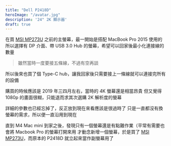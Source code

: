```yaml
---
title: "Dell P2418D"
heroImage: "/avatar.jpg"
description: '24" 2K 顯示器'
draft: true
---
```


在買 [MSI MP273U](/uses/MSI-MP273U) 之前的主螢幕，最一開始是搭配 MacBook Pro 2015 使用的
所以選擇有 DP 介面、帶 USB 3.0 Hub 的螢幕，希望可以回家後最小化連接線的數量

> 雖然當時一度要接五條線，不過有空再談

所以後來也買了個 Type-C hub，讓我回家後只需要接上一條線就可以連接完所有的設備

購買的時候應該是 2019 年三四月左右，當時的 4K 螢幕還是相當昂貴
但又覺得 1080p 的畫面很糊，只能退而求其次選購 2K 解析度的螢幕

詳細的參數也已經忘掉了，反正放到現在來看應該是很過時了
只是一直都沒有換螢幕的需求，所以便一直沿用到現在

直到 M4 Mac mini 到家之後，發現只有一個螢幕還是有點難作業（平常有需要也會將 Macbook Pro 的螢幕打開來用
才動念新增一個螢幕，於是買了 [MSI MP273U](/uses/MSI-MP273U)，而原本的 P2418D 就立起來當作副螢幕用了
